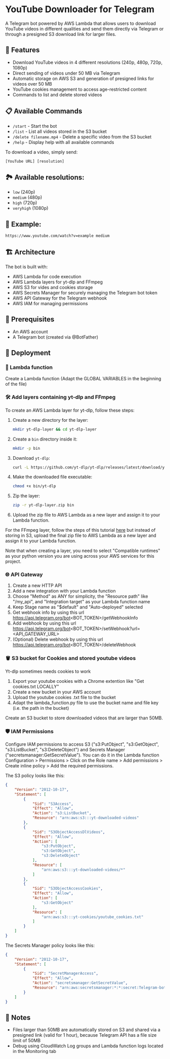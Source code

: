 # YouTube Downloader for Telegram

A Telegram bot powered by AWS Lambda that allows users to download YouTube videos in different qualities and send them directly via Telegram or through a presigned S3 download link for larger files.

## 🌟 Features

- Download YouTube videos in 4 different resolutions (240p, 480p, 720p, 1080p)
- Direct sending of videos under 50 MB via Telegram
- Automatic storage on AWS S3 and generation of presigned links for videos over 50 MB
- YouTube cookies management to access age-restricted content
- Commands to list and delete stored videos

## 📋 Available Commands

- `/start` - Start the bot
- `/list` - List all videos stored in the S3 bucket
- `/delete filename.mp4` - Delete a specific video from the S3 bucket
- `/help` - Display help with all available commands

To download a video, simply send:
```
[YouTube URL] [resolution]
```

## 🏞️ Available resolutions:

- `low` (240p)
- `medium` (480p)
- `high` (720p)
- `veryhigh` (1080p)

## 📝 Example:

```
https://www.youtube.com/watch?v=example medium
```

## 🏗️ Architecture

The bot is built with:
- AWS Lambda for code execution
- AWS Lambda layers for yt-dlp and FFmpeg
- AWS S3 for vides and cookies storage
- AWS Secrets Manager for securely managing the Telegram bot token
- AWS API Gateway for the Telegram webhook
- AWS IAM for managing permissions

## 🔧 Prerequisites

- An AWS account
- A Telegram bot (created via @BotFather)

## 🚀 Deployment

### 👷 Lambda function

Create a Lambda function (Adapt the GLOBAL VARIABLES in the beginning of the file)

### 🛠️ Add layers containing yt-dlp and FFmpeg

To create an AWS Lambda layer for yt-dlp, follow these steps:

1. Create a new directory for the layer:
   ```bash
   mkdir yt-dlp-layer && cd yt-dlp-layer
   ```

2. Create a `bin` directory inside it:
   ```bash
   mkdir -p bin
   ```

3. Download `yt-dlp`:
   ```bash
   curl -L https://github.com/yt-dlp/yt-dlp/releases/latest/download/yt-dlp -o bin/yt-dlp
   ```

4. Make the downloaded file executable:
   ```bash
   chmod +x bin/yt-dlp
   ```

5. Zip the layer:
   ```bash
   zip -r yt-dlp-layer.zip bin
   ```

6. Upload the zip file to AWS Lambda as a new layer and assign it to your Lambda function.

For the FFmpeg layer, follow the steps of this tutorial [here](https://virkud-sarvesh.medium.com/building-ffmpeg-layer-for-a-lambda-function-a206f36d3edc) but instead of storing in S3, upload the final zip file to AWS Lambda as a new layer and assign it to your Lambda function.

Note that when creating a layer, you need to select "Compatible runtimes" as your python version you are using across your AWS services for this project.

### 🌐 API Gateway

1. Create a new HTTP API
2. Add a new integration with your Lambda function
3. Choose "Method" as ANY for simplicity, the "Resource path" like "/my_api", and "Integration target" as your Lambda function name
4. Keep Stage name as "$default" and "Auto-deployed" selected
5. Get webhook info by using this url https://api.telegram.org/bot<BOT_TOKEN>/getWebhookInfo
6. Add webhook by using this url https://api.telegram.org/bot<BOT_TOKEN>/setWebhook?url=<API_GATEWAY_URL>
7. (Optional) Delete webhook by using this url https://api.telegram.org/bot<BOT_TOKEN>/deleteWebhook

### 🪣 S3 bucket for Cookies and stored youtube videos

Yt-dlp sometimes needs cookies to work

1. Export your youtube cookies with a Chrome extention like "Get cookies.txt LOCALLY"
2. Create a new bucket in your AWS account
3. Upload the youtube cookies .txt file to the bucket
4. Adapt the lambda_function.py file to use the bucket name and file key (i.e. the path in the bucket)

Create an S3 bucket to store downloaded videos that are larger than 50MB.

### 🛡️ IAM Permissions

Configure IAM permissions to access S3 ("s3:PutObject", "s3:GetObject", "s3:ListBucket", "s3:DeleteObject") and Secrets Manager ("secretsmanager:GetSecretValue"). You can do it in the Lambda function Configuration > Permissions > Click on the Role name > Add permissions > Create inline policy > Add the required permissions.

The S3 policy looks like this:
```json
{
	"Version": "2012-10-17",
	"Statement": [
		{
			"Sid": "S3Access",
			"Effect": "Allow",
			"Action": "s3:ListBucket",
			"Resource": "arn:aws:s3:::yt-downloaded-videos"
		},
		{
			"Sid": "S3ObjectAccessDlVideos",
			"Effect": "Allow",
			"Action": [
				"s3:PutObject",
				"s3:GetObject",
				"s3:DeleteObject"
			],
			"Resource": [
				"arn:aws:s3:::yt-downloaded-videos/*"
			]
		},
		{
			"Sid": "S3ObjectAccessCookies",
			"Effect": "Allow",
			"Action": [
				"s3:GetObject"
			],
			"Resource": [
				"arn:aws:s3:::yt-cookies/youtube_cookies.txt"
			]
		}
	]
}
```

The Secrets Manager policy looks like this:
```json
{
	"Version": "2012-10-17",
	"Statement": [
		{
			"Sid": "SecretManagerAccess",
			"Effect": "Allow",
			"Action": "secretsmanager:GetSecretValue",
			"Resource": "arn:aws:secretsmanager:*:*:secret:Telegram-bot-token-*"
		}
	]
}
```

## 📝 Notes

- Files larger than 50MB are automatically stored on S3 and shared via a presigned link (valid for 1 hour), because Telegram API has a file size limit of 50MB
- Debug using CloudWatch Log groups and Lambda function logs located in the Monitoring tab
